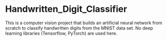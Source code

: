 # Handwritten_Digit_Classifier
This is a computer vision project that builds an artificial neural network from scratch to classify handwritten digits from the MNIST data set. No deep learning libraries (Tensorflow, PyTorch) are used here.

